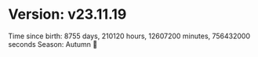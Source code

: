 # Version: v23.11.19
Time since birth: 8755 days, 210120 hours, 12607200 minutes, 756432000 seconds
Season: Autumn 🍁
